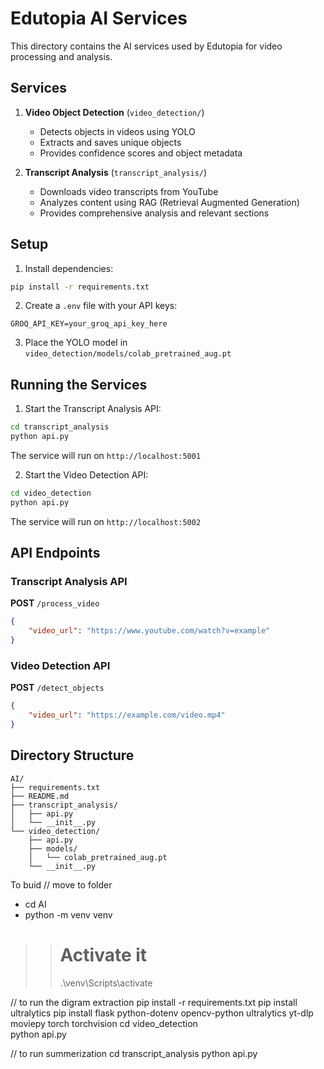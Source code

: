 # Edutopia AI Services

This directory contains the AI services used by Edutopia for video processing and analysis.

## Services

1. **Video Object Detection** (`video_detection/`)
   - Detects objects in videos using YOLO
   - Extracts and saves unique objects
   - Provides confidence scores and object metadata

2. **Transcript Analysis** (`transcript_analysis/`)
   - Downloads video transcripts from YouTube
   - Analyzes content using RAG (Retrieval Augmented Generation)
   - Provides comprehensive analysis and relevant sections

## Setup

1. Install dependencies:
```bash
pip install -r requirements.txt
```

2. Create a `.env` file with your API keys:
```env
GROQ_API_KEY=your_groq_api_key_here
```

3. Place the YOLO model in `video_detection/models/colab_pretrained_aug.pt`

## Running the Services

1. Start the Transcript Analysis API:
```bash
cd transcript_analysis
python api.py
```
The service will run on `http://localhost:5001`

2. Start the Video Detection API:
```bash
cd video_detection
python api.py
```
The service will run on `http://localhost:5002`

## API Endpoints

### Transcript Analysis API

**POST** `/process_video`
```json
{
    "video_url": "https://www.youtube.com/watch?v=example"
}
```

### Video Detection API

**POST** `/detect_objects`
```json
{
    "video_url": "https://example.com/video.mp4"
}
```

## Directory Structure

```
AI/
├── requirements.txt
├── README.md
├── transcript_analysis/
│   ├── api.py
│   └── __init__.py
└── video_detection/
    ├── api.py
    ├── models/
    │   └── colab_pretrained_aug.pt
    └── __init__.py
``` 

To buid
// move to folder 
- cd AI
- python -m venv venv
>>
>> # Activate it
>> .\venv\Scripts\activate


// to run the digram extraction
pip install -r requirements.txt
pip install ultralytics
pip install flask python-dotenv opencv-python ultralytics yt-dlp moviepy torch torchvision
cd video_detection    
python api.py

// to run summerization 
cd transcript_analysis 
python api.py
